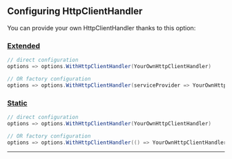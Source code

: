 ﻿## Configuring HttpClientHandler

You can provide your own HttpClientHandler thanks to this option:

### [Extended](#tab/tabid-extended)

```csharp
// direct configuration
options => options.WithHttpClientHandler(YourOwnHttpClientHandler)

// OR factory configuration
options => options.WithHttpClientHandler(serviceProvider => YourOwnHttpClientHandler)
```

### [Static](#tab/tabid-static)

```csharp
// direct configuration
options => options.WithHttpClientHandler(YourOwnHttpClientHandler)

// OR factory configuration
options => options.WithHttpClientHandler(() => YourOwnHttpClientHandler)
```

***